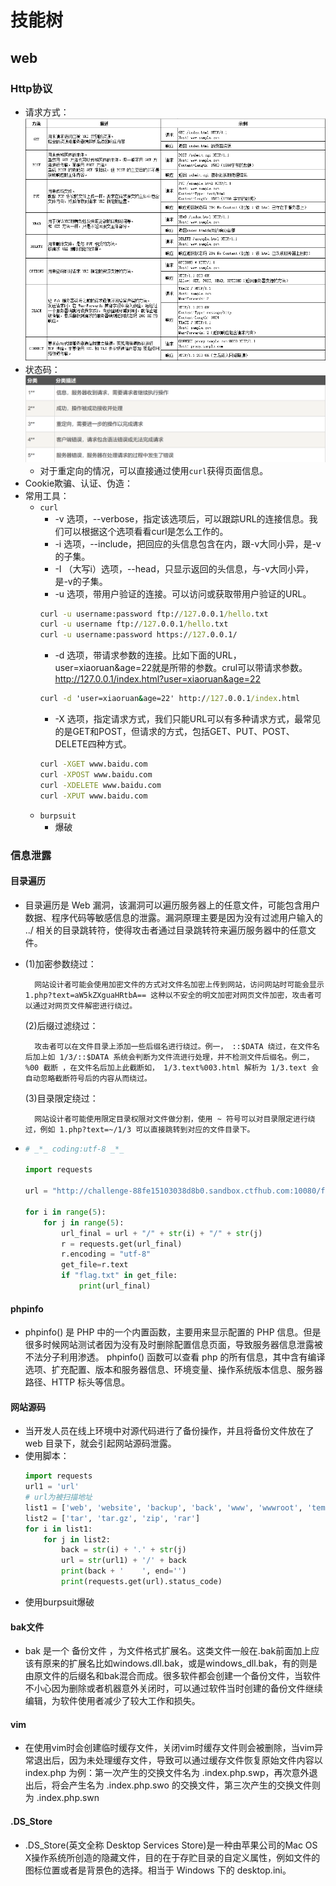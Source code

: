 # 技能树
## web
### Http协议
- 请求方式：![](img/http请求方式.png)
- 状态码：![](img/http状态码.png)
  - 对于重定向的情况，可以直接通过使用`curl`获得页面信息。
- Cookie欺骗、认证、伪造：
- 常用工具：
  - `curl` 
    - -v 选项，--verbose，指定该选项后，可以跟踪URL的连接信息。我们可以根据这个选项看看curl是怎么工作的。
    - -i 选项，--include，把回应的头信息包含在内，跟-v大同小异，是-v的子集。
    - -I （大写i）选项，--head，只显示返回的头信息，与-v大同小异，是-v的子集。
    - -u 选项，带用户验证的连接。可以访问或获取带用户验证的URL。
    ```cmd
    curl -u username:password ftp://127.0.0.1/hello.txt
    curl -u username ftp://127.0.0.1/hello.txt
    curl -u username:password https://127.0.0.1/
    ```
    - -d 选项，带请求参数的连接。比如下面的URL，user=xiaoruan&age=22就是所带的参数。crul可以带请求参数。http://127.0.0.1/index.html?user=xiaoruan&age=22
    ```cmd
    curl -d 'user=xiaoruan&age=22' http://127.0.0.1/index.html
    ```
    -  -X 选项，指定请求方式，我们只能URL可以有多种请求方式，最常见的是GET和POST，但请求的方式，包括GET、PUT、POST、DELETE四种方式。
    ```cmd
    curl -XGET www.baidu.com
    curl -XPOST www.baidu.com
    curl -XDELETE www.baidu.com
    curl -XPUT www.baidu.com
    ```
  - `burpsuit`
    - 爆破

### 信息泄露
#### 目录遍历
- 目录遍历是 Web 漏洞，该漏洞可以遍历服务器上的任意文件，可能包含用户数据、程序代码等敏感信息的泄露。漏洞原理主要是因为没有过滤用户输入的 ../ 相关的目录跳转符，使得攻击者通过目录跳转符来遍历服务器中的任意文件。
- (1)加密参数绕过：

        网站设计者可能会使用加密文件的方式对文件名加密上传到网站，访问网站时可能会显示 1.php?text=aW5kZXguaHRtbA== 这种以不安全的明文加密对网页文件加密，攻击者可以通过对网页文件解密进行绕过。

  (2)后缀过滤绕过：

        攻击者可以在文件目录上添加一些后缀名进行绕过。例一， ::$DATA 绕过，在文件名后加上如 1/3/::$DATA 系统会判断为文件流进行处理，并不检测文件后缀名。例二， %00 截断 ，在文件名后加上此截断如， 1/3.text%003.html 解析为 1/3.text 会自动忽略截断符号后的内容从而绕过。 

  (3)目录限定绕过：

        网站设计者可能使用限定目录权限对文件做分割，使用 ~ 符号可以对目录限定进行绕过，例如 1.php?text=~/1/3 可以直接跳转到对应的文件目录下。

- ```python
  # _*_ coding:utf-8 _*_
 
  import requests
 
  url = "http://challenge-88fe15103038d8b0.sandbox.ctfhub.com:10080/flag_in_here"
 
  for i in range(5):
      for j in range(5):
          url_final = url + "/" + str(i) + "/" + str(j)
          r = requests.get(url_final)
          r.encoding = "utf-8"
          get_file=r.text
          if "flag.txt" in get_file:
              print(url_final)
  ```

#### phpinfo
- phpinfo() 是 PHP 中的一个内置函数，主要用来显示配置的 PHP 信息。但是很多时候网站测试者因为没有及时删除配置信息页面，导致服务器信息泄露被不法分子利用渗透。 phpinfo() 函数可以查看 php 的所有信息，其中含有编译选项、扩充配置、版本和服务器信息、环境变量、操作系统版本信息、服务器路径、HTTP 标头等信息。

#### 网站源码
- 当开发人员在线上环境中对源代码进行了备份操作，并且将备份文件放在了 web 目录下，就会引起网站源码泄露。
- 使用脚本：
  ```python
  import requests
  url1 = 'url'
  # url为被扫描地址
  list1 = ['web', 'website', 'backup', 'back', 'www', 'wwwroot', 'temp']
  list2 = ['tar', 'tar.gz', 'zip', 'rar']
  for i in list1: 
      for j in list2: 
          back = str(i) + '.' + str(j)
          url = str(url1) + '/' + back
          print(back + '    ', end='')
          print(requests.get(url).status_code)
  ```
- 使用burpsuit爆破

#### bak文件
- bak 是一个 备份文件 ，为文件格式扩展名。这类文件一般在.bak前面加上应该有原来的扩展名比如windows.dll.bak，或是windows_dll.bak，有的则是由原文件的后缀名和bak混合而成。很多软件都会创建一个备份文件，当软件不小心因为删除或者机器意外关闭时，可以通过软件当时创建的备份文件继续编辑，为软件使用者减少了较大工作和损失。

#### vim
- 在使用vim时会创建临时缓存文件，关闭vim时缓存文件则会被删除，当vim异常退出后，因为未处理缓存文件，导致可以通过缓存文件恢复原始文件内容以 index.php 为例：第一次产生的交换文件名为 .index.php.swp，再次意外退出后，将会产生名为 .index.php.swo 的交换文件，第三次产生的交换文件则为 .index.php.swn
#### .DS_Store
- .DS_Store(英文全称 Desktop Services Store)是一种由苹果公司的Mac OS X操作系统所创造的隐藏文件，目的在于存贮目录的自定义属性，例如文件的图标位置或者是背景色的选择。相当于 Windows 下的 desktop.ini。